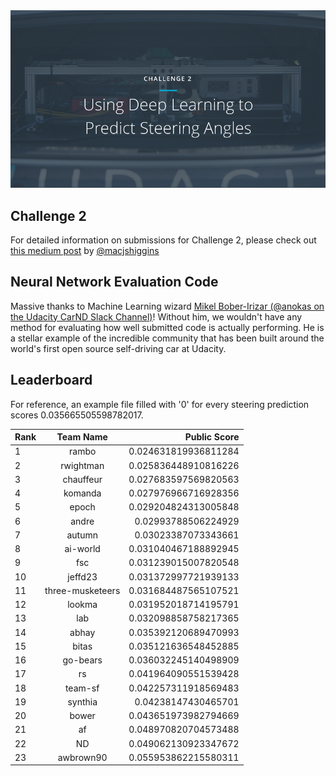 <img src="../../images/challenge2.png" alt="Self-Driving Car" width="800px">

## Challenge 2
For detailed information on submissions for Challenge 2, please check out [this medium post](https://medium.com/@maccallister.h/challenge-2-submission-guidelines-284ce6641c41#.az85snjmh) by [@macjshiggins](https://twitter.com/macjshiggins)

## Neural Network Evaluation Code
Massive thanks to Machine Learning wizard [Mikel Bober-Irizar (@anokas on the Udacity CarND Slack Channel)](https://github.com/mxbi)! Without him, we wouldn't have any method for evaluating how well submitted code is actually performing. He is a stellar example of the incredible community that has been built around the world's first open source self-driving car at Udacity.

## Leaderboard

For reference, an example file filled with '0' for every steering prediction scores 0.035665505598782017.

| Rank | Team Name        |     Public Score     |
| ---- | :---------------:| --------------------:|
| 1    | rambo            | 0.024631819936811284 |
| 2    | rwightman        | 0.025836448910816226 |
| 3    | chauffeur        | 0.027683597569820563 |
| 4    | komanda          | 0.027976966716928356 |
| 5    | epoch            | 0.029204824313005848 |
| 6    | andre            | 0.02993788506224929  |
| 7    | autumn           | 0.03023387073343661  |
| 8    | ai-world         | 0.031040467188892945 |
| 9    | fsc              | 0.031239015007820548 |
| 10    | jeffd23          | 0.031372997721939133 |
| 11   | three-musketeers | 0.031684487565107521 |
| 12   | lookma           | 0.031952018714195791 |
| 13   | lab              | 0.032098858758217365 |
| 14   | abhay            | 0.035392120689470993 |
| 15   | bitas            | 0.035121636548452885 |
| 16   | go-bears         | 0.036032245140498909 |
| 17   | rs               | 0.041964090551539428 |
| 18   | team-sf          | 0.042257311918569483 |
| 19   | synthia          | 0.04238147430465701  |
| 20   | bower            | 0.043651973982794669 |
| 21   | af               | 0.048970820704573488 |
| 22   | ND               | 0.049062130923347672 |
| 23   | awbrown90        | 0.055953862215580311 |

 






